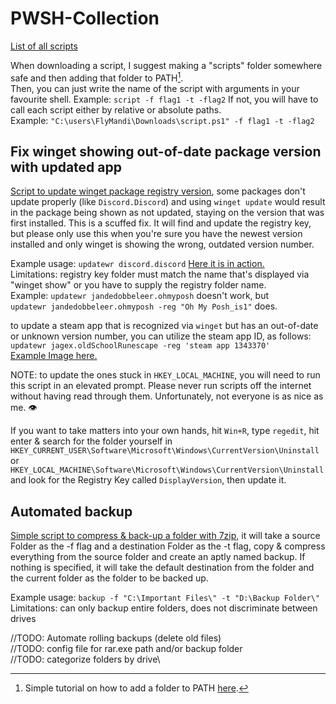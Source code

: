 # PWSH-Collection
[List of all scripts](scripts/)

When downloading a script, I suggest making a "scripts" folder somewhere safe and then adding that folder to PATH[^1].\
Then, you can just write the name of the script with arguments in your favourite shell.
Example: `script -f flag1 -t -flag2`
If not, you will have to call each script either by relative or absolute paths.\
Example: `"C:\users\FlyMandi\Downloads\script.ps1" -f flag1 -t -flag2`

## Fix winget showing out-of-date package version with updated app
[Script to update winget package registry version](scripts/updateWR.ps1), some packages don't update properly (like `Discord.Discord`) and using `winget update` would result in the package being shown as not updated, staying on the version that was first installed. This is a scuffed fix. It will find and update the registry key, but please only use this when you're sure you have the newest version installed and only winget is showing the wrong, outdated version number. 

Example usage: ```updatewr discord.discord``` [Here it is in action.](images/xample_discord.png)\
Limitations: registry key folder must match the name that's displayed via "winget show" or you have to supply the registry folder name.\
Example: ```updatewr jandedobbeleer.ohmyposh``` doesn't work, but \
```updatewr jandedobbeleer.ohmyposh -reg "Oh My Posh_is1"``` does.

to update a steam app that is recognized via `winget` but has an out-of-date or unknown version number, you can utilize the steam app ID, as follows:\
```updatewr jagex.oldSchoolRunescape -reg 'steam app 1343370'```\
[Example Image here.](images/xample_elevated.png)

NOTE: to update the ones stuck in `HKEY_LOCAL_MACHINE`, you will need to run this script in an elevated prompt. Please never run scripts off the internet without having read through them. Unfortunately, not everyone is as nice as me. :eye:

If you want to take matters into your own hands, hit `Win+R`, type `regedit`, hit enter & search for the folder yourself in `HKEY_CURRENT_USER\Software\Microsoft\Windows\CurrentVersion\Uninstall` or\
`HKEY_LOCAL_MACHINE\Software\Microsoft\Windows\CurrentVersion\Uninstall`\
and look for the Registry Key called `DisplayVersion`, then update it.

## Automated backup
[Simple script to compress & back-up a folder with 7zip](scripts/backup.ps1), it will take a source Folder as the -f flag and a destination Folder as the -t flag, copy & compress everything from the source folder and create an aptly named backup. If nothing is specified, it will take the default destination from the folder and the current folder as the folder to be backed up.

Example usage: ```backup -f "C:\Important Files\" -t "D:\Backup Folder\"```\
Limitations: can only backup entire folders, does not discriminate between drives

//TODO: Automate rolling backups (delete old files)\
//TODO: config file for rar.exe path and/or backup folder\
//TODO: categorize folders by drive\

[^1]: Simple tutorial on how to add a folder to PATH [here](https://stackoverflow.com/questions/44272416/how-to-add-a-folder-to-path-environment-variable-in-windows-10-with-screensho).